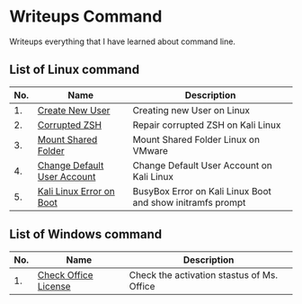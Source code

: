 # Writeups Command
 
Writeups everything that I have learned about command line.

## List of Linux command

|No.|Name|Description|
|---|----|-----------|
|1.|[Create New User](./Linux/CreateNewUser.md)|Creating new User on Linux|
|2.|[Corrupted ZSH](./Linux/CorruptZSH.md)|Repair corrupted ZSH on Kali Linux|
|3.|[Mount Shared Folder](./Linux/MountSharedFolder.md)|Mount Shared Folder Linux on VMware|
|4.|[Change Default User Account](./Linux/ChangeDefaultUserAccountKali.md)|Change Default User Account on Kali Linux|
|5.|[Kali Linux Error on Boot](./Linux/BusyBoxErrorKaliLinuxBoot.md)|BusyBox Error on Kali Linux Boot and show initramfs prompt|

## List of Windows command

|No.|Name|Description|
|---|----|-----------|
|1.|[Check Office License](./Windows/CheckOfficeLicense.md)|Check the activation stastus of Ms. Office|